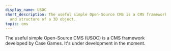 ```yaml
---
display_name: USOC
short_description: The useful simple Open-Source CMS is a CMS framework from Case Games
  and structure of a 3D object.
topic: cms
---
```

The useful simple Open-Source CMS (USOC) is a CMS framework developed by Case Games. It's under development in the moment.
